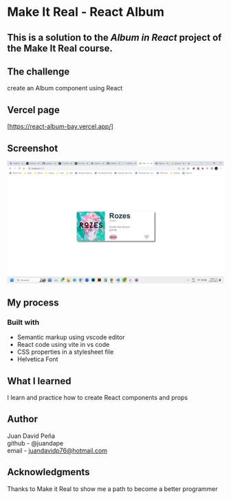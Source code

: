# Make It Real - React Album
## This is a solution to the *Album in React* project of the Make It Real course.

## The challenge
create an Album component using React

## Vercel page
[https://react-album-bay.vercel.app/]

## Screenshot
![print screen](./src/assets/print-screen.png)
## My process
### Built with
- Semantic markup using vscode editor
- React code using vite in vs code
- CSS properties in a stylesheet file
- Helvetica Font

## What I learned
I learn and practice how to create React components and props

## Author
Juan David Peña  
github - @juandape  
email - juandavidp76@hotmail.com  

## Acknowledgments
Thanks to Make it Real to show me a path to become a better programmer